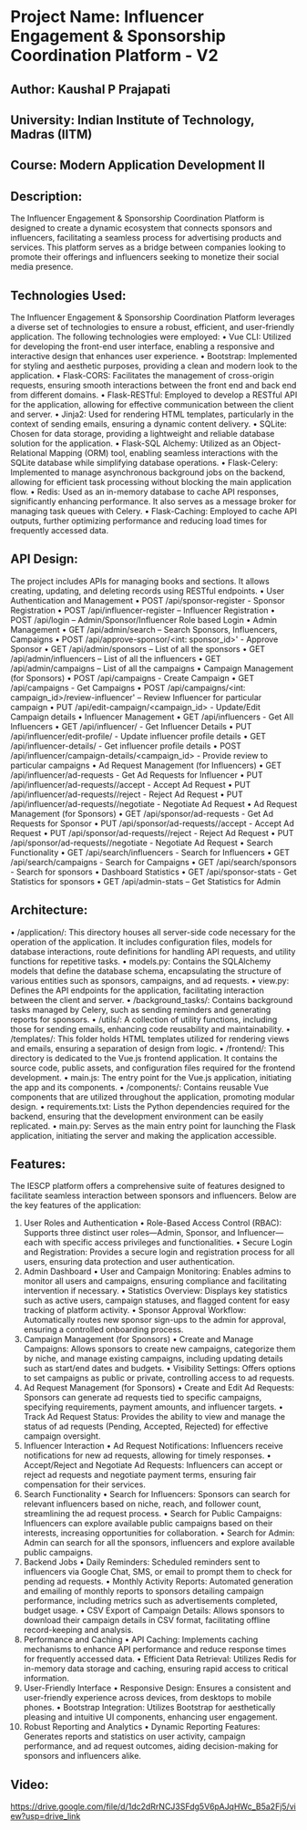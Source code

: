# Project Name: Influencer Engagement & Sponsorship Coordination Platform - V2
## Author: Kaushal P Prajapati
## University: Indian Institute of Technology, Madras (IITM)
## Course: Modern Application Development II

## Description:

The Influencer Engagement & Sponsorship Coordination Platform is designed to create a dynamic ecosystem that connects sponsors and influencers, facilitating a seamless process for advertising products and services. This platform serves as a bridge between companies looking to promote their offerings and influencers seeking to monetize their social media presence.

## Technologies Used:

The Influencer Engagement & Sponsorship Coordination Platform leverages a diverse set of technologies to ensure a robust, efficient, and user-friendly application. The following technologies were employed:
•	Vue CLI: Utilized for developing the front-end user interface, enabling a responsive and interactive design that enhances user experience.
•	Bootstrap: Implemented for styling and aesthetic purposes, providing a clean and modern look to the application.
•	Flask-CORS: Facilitates the management of cross-origin requests, ensuring smooth interactions between the front end and back end from different domains.
•	Flask-RESTful: Employed to develop a RESTful API for the application, allowing for effective communication between the client and server.
•	Jinja2: Used for rendering HTML templates, particularly in the context of sending emails, ensuring a dynamic content delivery.
•	SQLite: Chosen for data storage, providing a lightweight and reliable database solution for the application.
•	Flask-SQL Alchemy: Utilized as an Object-Relational Mapping (ORM) tool, enabling seamless interactions with the SQLite database while simplifying database operations.
•	Flask-Celery: Implemented to manage asynchronous background jobs on the backend, allowing for efficient task processing without blocking the main application flow.
•	Redis: Used as an in-memory database to cache API responses, significantly enhancing performance. It also serves as a message broker for managing task queues with Celery.
•	Flask-Caching: Employed to cache API outputs, further optimizing performance and reducing load times for frequently accessed data.

## API Design:

The project includes APIs for managing books and sections. It allows creating, updating, and deleting records using RESTful endpoints. 
• User Authentication and Management
•	POST /api/sponsor-register - Sponsor Registration
•	POST /api/influencer-register – Influencer Registration
•	POST /api/login – Admin/Sponsor/Influencer Role based Login
• Admin Management
•	GET /api/admin/search – Search Sponsors, Influencers, Campaigns 
•	POST /api/approve-sponsor/<int: sponsor_id>' - Approve Sponsor
•	GET /api/admin/sponsors – List of all the sponsors
•	GET /api/admin/influencers – List of all the influencers
•	GET /api/admin/campaigns – List of all the campaigns
• Campaign Management (for Sponsors)
•	POST /api/campaigns - Create Campaign
•	GET /api/campaigns - Get Campaigns
•	POST /api/campaigns/<int: campaign_id>/review-influencer' – Review Influencer for particular campaign
•	PUT /api/edit-campaign/<campaign_id>  - Update/Edit Campaign details
• Influencer Management
•	GET /api/influencers - Get All Influencers
•	GET /api/influencer/<id> - Get Influencer Details
•	PUT /api/influencer/edit-profile/<id> - Update influencer profile details
•	GET /api/influencer-details/<id> - Get influencer profile details
•	 POST /api/influencer/campaign-details/<campaign_id> - Provide review to particular campaigns
• Ad Request Management (for Influencers)
•	GET /api/influencer/ad-requests - Get Ad Requests for Influencer
•	PUT /api/influencer/ad-requests/<id>/accept - Accept Ad Request
•	PUT /api/influencer/ad-requests/<id>/reject - Reject Ad Request
•	PUT /api/influencer/ad-requests/<id>/negotiate - Negotiate Ad Request
• Ad Request Management (for Sponsors)
•	GET /api/sponsor/ad-requests - Get Ad Requests for Sponsor
•	PUT /api/sponsor/ad-requests/<id>/accept - Accept Ad Request
•	PUT /api/sponsor/ad-requests/<id>/reject - Reject Ad Request
•	PUT /api/sponsor/ad-requests/<id>/negotiate - Negotiate Ad Request
• Search Functionality
•	GET /api/search/influencers - Search for Influencers
•	GET /api/search/campaigns - Search for Campaigns
•	GET /api/search/sponsors - Search for sponsors
• Dashboard Statistics
•	GET /api/sponsor-stats - Get Statistics for sponsors
•	GET /api/admin-stats – Get Statistics for Admin

## Architecture:

•	/application/: This directory houses all server-side code necessary for the operation of the application. It includes configuration files, models for database interactions, route definitions for handling API requests, and utility functions for repetitive tasks.
•	models.py: Contains the SQLAlchemy models that define the database schema, encapsulating the structure of various entities such as sponsors, campaigns, and ad requests.
•	view.py: Defines the API endpoints for the application, facilitating interaction between the client and server.
•	/background_tasks/: Contains background tasks managed by Celery, such as sending reminders and generating reports for sponsors.
•	/utils/: A collection of utility functions, including those for sending emails, enhancing code reusability and maintainability.
•	/templates/: This folder holds HTML templates utilized for rendering views and emails, ensuring a separation of design from logic.
•	/frontend/: This directory is dedicated to the Vue.js frontend application. It contains the source code, public assets, and configuration files required for the frontend development.
•	main.js: The entry point for the Vue.js application, initiating the app and its components.
•	/components/: Contains reusable Vue components that are utilized throughout the application, promoting modular design.
•	requirements.txt: Lists the Python dependencies required for the backend, ensuring that the development environment can be easily replicated.
•	main.py: Serves as the main entry point for launching the Flask application, initiating the server and making the application accessible.

## Features:

The IESCP platform offers a comprehensive suite of features designed to facilitate seamless interaction between sponsors and influencers. Below are the key features of the application:
1. User Roles and Authentication
•	Role-Based Access Control (RBAC): Supports three distinct user roles—Admin, Sponsor, and Influencer—each with specific access privileges and functionalities.
•	Secure Login and Registration: Provides a secure login and registration process for all users, ensuring data protection and user authentication.
2. Admin Dashboard
•	User and Campaign Monitoring: Enables admins to monitor all users and campaigns, ensuring compliance and facilitating intervention if necessary.
•	Statistics Overview: Displays key statistics such as active users, campaign statuses, and flagged content for easy tracking of platform activity.
•	Sponsor Approval Workflow: Automatically routes new sponsor sign-ups to the admin for approval, ensuring a controlled onboarding process.
3. Campaign Management (for Sponsors)
•	Create and Manage Campaigns: Allows sponsors to create new campaigns, categorize them by niche, and manage existing campaigns, including updating details such as start/end dates and budgets.
•	Visibility Settings: Offers options to set campaigns as public or private, controlling access to ad requests.
4. Ad Request Management (for Sponsors)
•	Create and Edit Ad Requests: Sponsors can generate ad requests tied to specific campaigns, specifying requirements, payment amounts, and influencer targets.
•	Track Ad Request Status: Provides the ability to view and manage the status of ad requests (Pending, Accepted, Rejected) for effective campaign oversight.
5. Influencer Interaction
•	Ad Request Notifications: Influencers receive notifications for new ad requests, allowing for timely responses.
•	Accept/Reject and Negotiate Ad Requests: Influencers can accept or reject ad requests and negotiate payment terms, ensuring fair compensation for their services.
6. Search Functionality
•	Search for Influencers: Sponsors can search for relevant influencers based on niche, reach, and follower count, streamlining the ad request process.
•	Search for Public Campaigns: Influencers can explore available public campaigns based on their interests, increasing opportunities for collaboration.
•	Search for Admin: Admin can search for all the sponsors, influencers and explore available public campaigns.
7. Backend Jobs
•	Daily Reminders: Scheduled reminders sent to influencers via Google Chat, SMS, or email to prompt them to check for pending ad requests.
•	Monthly Activity Reports: Automated generation and emailing of monthly reports to sponsors detailing campaign performance, including metrics such as advertisements completed, budget usage.
•	CSV Export of Campaign Details: Allows sponsors to download their campaign details in CSV format, facilitating offline record-keeping and analysis.
8. Performance and Caching
•	API Caching: Implements caching mechanisms to enhance API performance and reduce response times for frequently accessed data.
•	Efficient Data Retrieval: Utilizes Redis for in-memory data storage and caching, ensuring rapid access to critical information.
9. User-Friendly Interface
•	Responsive Design: Ensures a consistent and user-friendly experience across devices, from desktops to mobile phones.
•	Bootstrap Integration: Utilizes Bootstrap for aesthetically pleasing and intuitive UI components, enhancing user engagement.
10. Robust Reporting and Analytics
•	Dynamic Reporting Features: Generates reports and statistics on user activity, campaign performance, and ad request outcomes, aiding decision-making for sponsors and influencers alike.

## Video:
https://drive.google.com/file/d/1dc2dRrNCJ3SFdg5V6pAJqHWc_B5a2Fj5/view?usp=drive_link
